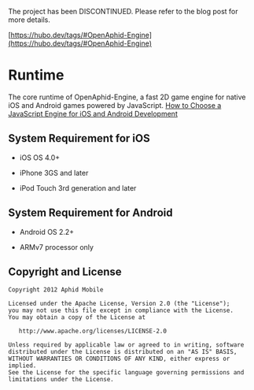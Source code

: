 The project has been DISCONTINUED. Please refer to the blog post for more details.

[https://hubo.dev/tags/#OpenAphid-Engine](https://hubo.dev/tags/#OpenAphid-Engine)

Runtime
=======

The core runtime of OpenAphid-Engine, a fast 2D game engine for native iOS and Android games powered by JavaScript.
[How to Choose a JavaScript Engine for iOS and Android Development](https://hubo.dev/2013-01-17-part-i-how-to-choose-a-javascript-engine-for-ios-and-android-apps/)

## System Requirement for iOS

- iOS OS 4.0+

- iPhone 3GS and later

- iPod Touch 3rd generation and later

## System Requirement for Android

- Android OS 2.2+

- ARMv7 processor only


## Copyright and License

```
Copyright 2012 Aphid Mobile

Licensed under the Apache License, Version 2.0 (the "License");
you may not use this file except in compliance with the License.
You may obtain a copy of the License at
 
   http://www.apache.org/licenses/LICENSE-2.0

Unless required by applicable law or agreed to in writing, software
distributed under the License is distributed on an "AS IS" BASIS,
WITHOUT WARRANTIES OR CONDITIONS OF ANY KIND, either express or implied.
See the License for the specific language governing permissions and
limitations under the License.
````
